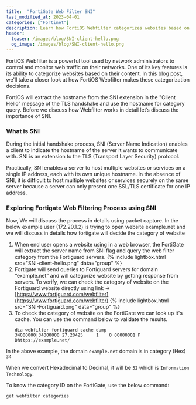 ```yaml
---
title:  "FortiGate Web Filter SNI"
last_modified_at: 2023-04-01
categories: ["Fortinet"]
description: Learn how FortiOS Webfilter categorizes websites based on their content using SNI, a TLS protocol extension. Discover the process of how Fortigate extracts the hostname and queries the Fortiguard servers to categorize websites. Find out how to verify the category of a website and explore the importance of SNI in securely hosting multiple websites or services on a single IP address.
header:
  teaser: /images/blog/SNI-client-hello.png
  og_image: /images/blog/SNI-client-hello.png
---
```


FortiOS Webfilter is a powerful tool used by network administrators to control and monitor web traffic on their networks. One of its key features is its ability to categorize websites based on their content. In this blog post, we'll take a closer look at how FortiOS Webfilter makes these categorization decisions.

FortiOS will extract the hostname from the SNI extension in the "Client Hello" message of the TLS handshake and use the hostname for category query.
Before we discuss how Webfilter works in detail let’s discuss the importance of SNI.

### What is SNI

During the initial handshake process, SNI (Server Name Indication) enables a client to indicate the hostname of the server it wants to communicate with. SNI is an extension to the TLS (Transport Layer Security) protocol.

Practically, SNI enables a server to host multiple websites or services on a single IP address, each with its own unique hostname. In the absence of SNI, it is difficult to host multiple websites or services securely on the same server because a server can only present one SSL/TLS certificate for one IP address.

###  Exploring Fortigate Web Filtering Process using SNI

Now, We will discuss the process in details using packet capture. In the below example user (172.20.1.2) is trying to open website example.net and we will discuss in details how fortigate will decide the category of website

1. When end user opens a website using in a web browser, the FortiGate will extract the server name from SNI flag  and query the web filter category from the Fortiguard servers.
{% include lightbox.html src="SNI-client-hello.png" data="group" %}
2. Fortigate will send queries to Fortiguard servers for domain “example.net” and will categorize website by getting response from servers. To verify, we can check the category of website on the Fortiguard website directly using link -> [https://www.fortiguard.com/webfilter](https://www.fortiguard.com/webfilter)
{% include lightbox.html src="SNI-Fortiguard.png" data="group" %}
3. To check the category of website on the FortiGate we can look up it's cache. You can use the command below to validate the results.
    ```shell
    dia webfilter fortiguard cache dump
    34000000|34000000 27.20425     1    0 00000001 P Dhttps://example.net/
    ```

In the above example, the domain `example.net` domain is in category (Hex) `34`

When we convert Hexadecimal to Decimal, it will be `52` which is `Information Technology`.

To know the category ID on the FortiGate, use the below command:

```shell
get webfilter categories
```